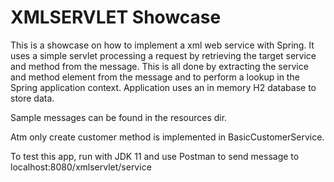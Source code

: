 # XMLSERVLET Showcase #

This is a showcase on how to implement a xml web service with Spring. It uses a simple servlet processing a request by retrieving the target service and method from the message.
This is all done by extracting the service and method element from the message and to perform a lookup in the Spring application context.
Application uses an in memory H2 database to store data.

Sample messages can be found in the resources dir.

Atm only create customer method is implemented in BasicCustomerService.

To test this app, run with JDK 11 and use Postman to send message to localhost:8080/xmlservlet/service